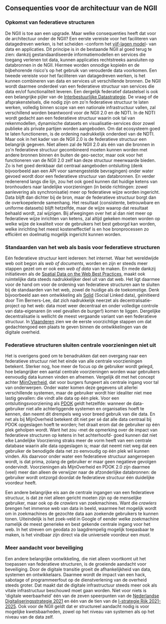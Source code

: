 ## Consequenties voor de architectuur van de NGII

### Opkomst van federatieve structuren
De NGII is toe aan een upgrade. Maar welke consequenties heeft dat voor de architectuur onder de NGII? Een eerste vereiste voor het faciliteren van datagedreven werken, is het scheiden -conform het [vijf-lagen model](https://www.noraonline.nl/wiki/Vijflaagsmodel)- van data en applicaties. Dit principe is in de bestaande NGII al goed terug te zien: dankzij gestandaardiseerde informatiemodellen en services die toegang verlenen tot data, kunnen applicaties rechtstreeks aansluiten op databronnen in de NGII. Hiermee worden onnodige kopieën en de bijbehorende risico's op het gebruik van verouderde data voorkomen. Een tweede vereiste voor het faciliteren van datagedreven werken, is het kunnen combineren van data en services uit verschillende bronnen. De NGII wordt daarmee onderdeel van een federatieve structuur van services die data en/of functionaliteit leveren. Een dergelijk federatief datastelsel is ook een belangrijke pijler van de [Interbestuurlijke Datastrategie](https://www.rijksoverheid.nl/documenten/rapporten/2021/10/31/nl-digitaal-interbestuurlijke-datastrategie-nederland). De vraag of  de afsprakenstelsels, die nodig zijn om zo'n federatieve structuur te laten werken, volledig binnen scope van een nationale infrastructuur vallen, zal verschillend worden beantwoord voor de NGII 2.0 en de NDTI. In de NDTI wordt gedacht aan een federatieve structuur waarin ook tal van rekenmodellen, dynamische datasets en visualisatie-services door zowel publieke als private partijen worden aangeboden. Om dat ecosysteem goed te laten functioneren, is de ordening nadrukkelijk onderdeel van de NDTI. Maar ook in het kader van de NGII 2.0 is de federatieve structuur een belangrijk gegeven. Niet alleen zal de NGII 2.0 als één van die bronnen in zo'n federatieve structuur gecombineerd moeten kunnen worden met andere bronnen binnen én buiten de geo-sector, maar ook voor het functioneren van de NGII 2.0 zelf kan deze structuur meerwaarde bieden. Zo is het goed denkbaar dat centraal aangeboden ontsluiting (denk bijvoorbeeld aan een API voor samengestelde bevragingen) onder water gevoed wordt door een federatieve structuur van databronnen. En verder redenerend langs die lijn, zou het ook goed kunnen dat huidige ketens van bronhouders naar landelijke voorzieningen (in beide richtingen: zowel aanlevering als synchronisatie) meer op federatieve wijze worden ingericht. Data blijft dan dichter bij de bron, maar de federatieve structuur borgt dan de overkoepelende samenhang. Het resultaat (consistente, betrouwbare en uniforme datasets) blijft hetzelfde, maar de wijze waarop dat resultaat behaald wordt, zal wijzigen. Bij afwegingen over het al dan niet meer op federatieve wijze inrichten van ketens, zal altijd gekeken moeten worden op welke wijze de kwaliteit voor de gebruikers het best geborgd kan worden, welke inrichting het meest kosteneffectief is en hoe bronprocessen zo efficiënt en doelmatig mogelijk ingericht kunnen worden. 

### Standaarden van het web als basis voor federatieve structuren
Eén federatieve structuur kent iedereen: het internet. Waar het wereldwijde web ooit begon als *web of documents*, worden en zijn er steeds meer stappen gezet om er ook een *web of data* van te maken. En mede dankzij initiatieven als de [Spatial Data on the Web Best Practices](https://www.w3.org/TR/sdw-bp/), maakt ook ruimtelijke data steeds nadrukkelijker deel uit van dat web. Het ligt daarmee voor de hand om voor de ordening van federatieve structuren aan te sluiten bij de standaarden van het web, zowel de huidige als de toekomstige. Denk bijvoorbeeld aan een ontwikkeling als [Solid](https://solidproject.org/) (Social Linked data), geïnitieerd door Tim Berners-Lee, dat zich nadrukkelijk neerzet als decentralisatie-project op het web: data moet weer decentraal en onder volledige controle van data-eigenaren (in veel gevallen de burger!) komen te liggen. Dergelijke decentralisatie is wellicht de meest vergaande variant van een federatieve structuur. In [Vlaanderen](https://overheid.vlaanderen.be/informatie-vlaanderen/nieuws-en-agenda/solid-ecosysteem) zien we de eerste voorzichtige stappen om dat gedachtengoed een plaats te geven binnen de ontwikkelingen van de digitale overheid. 

### Federatieve structuren sluiten centrale voorzieningen niet uit
Het is overigens goed om te benadrukken dat een overgang naar een federatieve structuur niet het einde van alle centrale voorzieningen betekent. Sterker nog, hoe meer de focus op de gebruiker wordt gelegd, hoe belangrijker een aantal  centrale voorzieningen worden waar gebruikers eenvoudig data kunnen vinden en afnemen. Vergelijk dit met het concept achter [MijnOverheid](https://mijn.overheid.nl/), dat voor burgers fungeert als centrale ingang voor tal van onderwerpen. Onder water komen deze gegevens uit allerlei verschillende systemen, maar de gebruiker wordt hier idealiter niet mee lastig gevallen: die vindt alle data op één plek. Voor een ontsluitingsvoorziening als [PDOK](https://www.pdok.nl/) geldt hetzelfde: wanneer de data-gebruiker niet alle achterliggende systemen en organisaties hoeft te kennen, dan neemt dit drempels weg voor breed gebruik van die data. En net als bij MijnOverheid betekent dit niet per sé dat alle data centraal bij PDOK opgeslagen hoeft te worden; het draait erom dat de gebruiker op één plek geholpen wordt. Want het zou -met de opmerking over de impact van federatieve structuren op ketens in het achterhoofd- goed kunnen dat niet elke Landelijke Voorziening straks meer de vorm heeft van een centrale database waarin alle data opgeslagen is; maar dat neemt niet weg dat een gebruiker de benodigde data net zo eenvoudig op één plek wil kunnen vinden. Als daarvoor onder water een federatieve structuur aangeroepen wordt, is dat prima, zolang de gebruiker er maar geen negatieve gevolgen ondervindt. Voorzieningen als MijnOverheid en PDOK 2.0 zijn daarmee (veel) meer dan alleen de verwijzer naar de afzonderlijke databronnen: de gebruiker wordt ontzorgd doordat de federatieve structuur één duidelijke voordeur heeft.  

Een andere belangrijke eis aan de centrale ingangen van een federatieve structuur, is dat ze niet alleen gericht moeten zijn op de menselijke gebruiker, maar ook op de *crawlers* van zoekmachines. Want die *crawlers* brengen het immense web van data in beeld, waarmee het mogelijk wordt om in zoekmachines de gezochte data aan zoekende gebruikers te kunnen tonen. Uiteindelijk is het zoek-veld in Google of eender welke zoekmachine namelijk de meest generieke en best gekende centrale ingang voor het web. In het streven om geodata zo laagdrempelig mogelijk toepasbaar te maken, is het vindbaar zijn direct via die universele voordeur een *must*.

### Meer aandacht voor beveiliging
Een andere belangrijke ontwikkeling, die niet alleen voortkomt uit het toepassen van federatieve structuren, is de groeiende aandacht voor beveiliging. Door de digitale transitie groeit de afhankelijkheid van data, systemen en ontwikkelaars. Daarmee wordt de impact van een hack, sabotage of programmeerfout op de dienstverlening van de overheid steeds groter. Dat maakt dat de digitale infrastructuur steeds meer ook als vitale infrastructuur beschouwd moet gaan worden. Niet voor niets is 'digitale weerbaarheid' één van de zeven speerpunten van de [Nederlandse Digitaliseringsstrategie 2021](https://www.rijksoverheid.nl/binaries/rijksoverheid/documenten/kamerstukken/2021/04/26/nederlandse-digitaliseringsstrategie-2021/bijlage-nederlandse-digitaliseringsstrategie-2021.pdf) en één van de tien van de [I-strategie Rijk 2021-2025](https://www.digitaleoverheid.nl/wp-content/uploads/sites/8/2021/09/I-Strategie-Rijk.pdf). Ook voor de NGII geldt dat er structureel aandacht nodig is voor mogelijke kwetsbaarheden, zowel op het niveau van systemen als op het niveau van de data zelf. 
